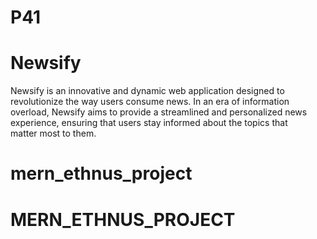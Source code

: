 # P41
# Newsify
Newsify is an innovative and dynamic web application designed to revolutionize the way users consume news. In an era of information overload, Newsify aims to provide a streamlined and personalized news experience, ensuring that users stay informed about the topics that matter most to them.
# mern_ethnus_project
# MERN_ETHNUS_PROJECT
